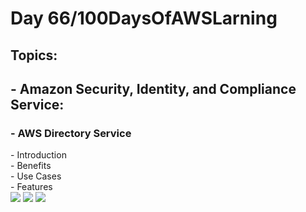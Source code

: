<h1> Day 66/100DaysOfAWSLarning </h1>
<h2> Topics: </h2>

 <h2>  - Amazon Security, Identity, and Compliance Service: </h2>

<h3> - AWS Directory Service </h3>
         - Introduction <br>
         - Benefits <br> 
         - Use Cases <br>
         - Features <br>
       

<img src = "https://github.com/thetechgirlgita/100-days-of-aws-learning/blob/master/Images/Day66/65_1.jpg?raw=true">
<img src = "https://github.com/thetechgirlgita/100-days-of-aws-learning/blob/master/Images/Day66/65_2.jpg?raw=true">
<img src = "https://github.com/thetechgirlgita/100-days-of-aws-learning/blob/master/Images/Day66/65_3.jpg?raw=true">
